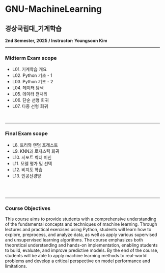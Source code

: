 # GNU-MachineLearning
## 경상국립대_기계학습
**2nd Semester, 2025 / Instructor: Youngsoon Kim**

---
### Midterm Exam scope
- L01. 기계학습 개요
- L02. Python 기초 - 1
- L03. Python 기초 - 2
- L04. 데이터 탐색
- L05. 데이터 전처리
- L06. 단순 선형 회귀
- L07. 다중 선형 회귀

<br>

---
### Final Exam scope
- L8. 트리와 랜덤 포레스트
- L9. KNN과 로지스틱 회귀
- L10. 서포트 벡터 머신
- L11. 모델 평가 및 선택 
- L12. 비지도 학습
- L13. 인공신경망

<br>
<br>

---
### Course Objectives
This course aims to provide students with a comprehensive understanding of the fundamental concepts and techniques of machine learning. Through lectures and practical exercises using Python, students will learn how to explore, preprocess, and analyze data, as well as apply various supervised and unsupervised learning algorithms. The course emphasizes both theoretical understanding and hands-on implementation, enabling students to build, evaluate, and improve predictive models. By the end of the course, students will be able to apply machine learning methods to real-world problems and develop a critical perspective on model performance and limitations.
